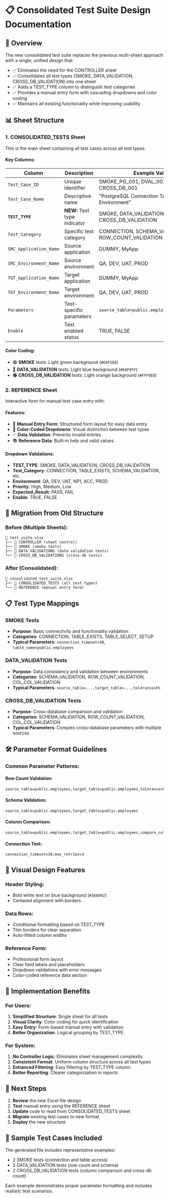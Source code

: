 # 📋 Consolidated Test Suite Design Documentation

## 🎯 **Overview**

The new consolidated test suite replaces the previous multi-sheet approach with a single, unified design that:
- ✅ Eliminates the need for the CONTROLLER sheet
- ✅ Consolidates all test types (SMOKE, DATA_VALIDATION, CROSS_DB_VALIDATION) into one sheet
- ✅ Adds a TEST_TYPE column to distinguish test categories
- ✅ Provides a manual entry form with cascading dropdowns and color coding
- ✅ Maintains all existing functionality while improving usability

## 📊 **Sheet Structure**

### 1. **CONSOLIDATED_TESTS Sheet**

This is the main sheet containing all test cases across all test types.

#### **Key Columns:**
| Column | Description | Example Values |
|--------|-------------|----------------|
| `Test_Case_ID` | Unique identifier | SMOKE_PG_001, DVAL_001, CROSS_DB_001 |
| `Test_Case_Name` | Descriptive name | "PostgreSQL Connection Test - QA Environment" |
| **`TEST_TYPE`** | **NEW:** Test type indicator | SMOKE, DATA_VALIDATION, CROSS_DB_VALIDATION |
| `Test_Category` | Specific test category | CONNECTION, SCHEMA_VALIDATION, ROW_COUNT_VALIDATION |
| `SRC_Application_Name` | Source application | DUMMY, MyApp |
| `SRC_Environment_Name` | Source environment | QA, DEV, UAT, PROD |
| `TGT_Application_Name` | Target application | DUMMY, MyApp |
| `TGT_Environment_Name` | Target environment | QA, DEV, UAT, PROD |
| `Parameters` | Test-specific parameters | `source_table=public.employees,tolerance=5%` |
| `Enable` | Test enabled status | TRUE, FALSE |

#### **Color Coding:**
- 🟢 **SMOKE** tests: Light green background (`#E8F5E8`)
- 🔵 **DATA_VALIDATION** tests: Light blue background (`#E8F0FF`)
- 🟠 **CROSS_DB_VALIDATION** tests: Light orange background (`#FFF0E8`)

### 2. **REFERENCE Sheet**

Interactive form for manual test case entry with:

#### **Features:**
- 📝 **Manual Entry Form**: Structured form layout for easy data entry
- 🎨 **Color-Coded Dropdowns**: Visual distinction between test types
- ✅ **Data Validation**: Prevents invalid entries
- 📚 **Reference Data**: Built-in help and valid values

#### **Dropdown Validations:**
- **TEST_TYPE**: SMOKE, DATA_VALIDATION, CROSS_DB_VALIDATION
- **Test_Category**: CONNECTION, TABLE_EXISTS, SCHEMA_VALIDATION, etc.
- **Environment**: QA, DEV, UAT, NP1, ACC, PROD
- **Priority**: High, Medium, Low
- **Expected_Result**: PASS, FAIL
- **Enable**: TRUE, FALSE

## 🔄 **Migration from Old Structure**

### **Before (Multiple Sheets):**
```
📁 test_suite.xlsx
├── 📄 CONTROLLER (sheet control)
├── 📄 SMOKE (smoke tests)
├── 📄 DATA_VALIDATIONS (data validation tests)
└── 📄 CROSS_DB_VALIDATIONS (cross-db tests)
```

### **After (Consolidated):**
```
📁 consolidated_test_suite.xlsx
├── 📄 CONSOLIDATED_TESTS (all test types)
└── 📄 REFERENCE (manual entry form)
```

## 📋 **Test Type Mappings**

### **SMOKE Tests**
- **Purpose**: Basic connectivity and functionality validation
- **Categories**: CONNECTION, TABLE_EXISTS, TABLE_SELECT, SETUP
- **Typical Parameters**: `connection_timeout=30`, `table_name=public.employees`

### **DATA_VALIDATION Tests**
- **Purpose**: Data consistency and validation between environments
- **Categories**: SCHEMA_VALIDATION, ROW_COUNT_VALIDATION, COL_COL_VALIDATION
- **Typical Parameters**: `source_table=...,target_table=...,tolerance=5%`

### **CROSS_DB_VALIDATION Tests**
- **Purpose**: Cross-database comparison and validation
- **Categories**: SCHEMA_VALIDATION, ROW_COUNT_VALIDATION, COL_COL_VALIDATION
- **Typical Parameters**: Complex cross-database parameters with multiple sources

## 🛠 **Parameter Format Guidelines**

### **Common Parameter Patterns:**

#### **Row Count Validation:**
```
source_table=public.employees,target_table=public.employees,tolerance=5%,tolerance_type=percentage
```

#### **Schema Validation:**
```
source_table=public.employees,target_table=public.employees
```

#### **Column Comparison:**
```
source_table=public.employees,target_table=public.employees,compare_columns=emp_id|first_name|last_name,key_column=emp_id
```

#### **Connection Test:**
```
connection_timeout=30,max_retries=3
```

## 🎨 **Visual Design Features**

### **Header Styling:**
- Bold white text on blue background (`#366092`)
- Centered alignment with borders

### **Data Rows:**
- Conditional formatting based on TEST_TYPE
- Thin borders for clear separation
- Auto-fitted column widths

### **Reference Form:**
- Professional form layout
- Clear field labels and placeholders
- Dropdown validations with error messages
- Color-coded reference data section

## 🔧 **Implementation Benefits**

### **For Users:**
1. **Simplified Structure**: Single sheet for all tests
2. **Visual Clarity**: Color coding for quick identification
3. **Easy Entry**: Form-based manual entry with validation
4. **Better Organization**: Logical grouping by TEST_TYPE

### **For System:**
1. **No Controller Logic**: Eliminates sheet management complexity
2. **Consistent Format**: Uniform column structure across all test types
3. **Enhanced Filtering**: Easy filtering by TEST_TYPE column
4. **Better Reporting**: Clearer categorization in reports

## 🚀 **Next Steps**

1. **Review** the new Excel file design
2. **Test** manual entry using the REFERENCE sheet
3. **Update** code to read from CONSOLIDATED_TESTS sheet
4. **Migrate** existing test cases to new format
5. **Deploy** the new structure

## 📝 **Sample Test Cases Included**

The generated file includes representative examples:
- 2 SMOKE tests (connection and table access)
- 2 DATA_VALIDATION tests (row count and schema)
- 2 CROSS_DB_VALIDATION tests (column comparison and cross-db count)

Each example demonstrates proper parameter formatting and includes realistic test scenarios.